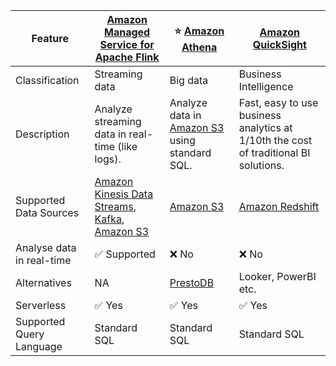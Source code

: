 
| Feature                   | [Amazon Managed Service for Apache Flink](../DataProcessing/AmazonManagedServiceForApacheFlink.md)                                                                                                                                              | :star: [Amazon Athena](AmazonAthena.md)                                                | [Amazon QuickSight](AmazonQuickSight.md)                                             |
|---------------------------|-------------------------------------------------------------------------------------------------------------------------------------------------------------------------------------------------------------------------------|----------------------------------------------------------------------------------------|--------------------------------------------------------------------------------------|
| Classification            | Streaming data                                                                                                                                                                                                                | Big data                                                                               | Business Intelligence                                                                |
| Description               | Analyze streaming data in real-time (like logs).                                                                                                                                                                              | Analyze data in [Amazon S3](../DataStorage/DataLakes/S3DataLake.md) using standard SQL. | Fast, easy to use business analytics at 1/10th the cost of traditional BI solutions. |
| Supported Data Sources    | [Amazon Kinesis Data Streams](../../5_MessageBrokerServices/AmazonKinesis/AmazonKinesisDataStreams.md), [Kafka](../../5_MessageBrokerServices/AmazonMSK.md), [Amazon S3](../../7_StorageServices/3_ObjectStorageS3/Readme.md) | [Amazon S3](../../7_StorageServices/3_ObjectStorageS3/Readme.md)                       | [Amazon Redshift](../DataStorage/DataWarehouses/AmazonRedshift.md)                     |
| Analyse data in real-time | :white_check_mark: Supported                                                                                                                                                                                                  | :x: No                                                                                 | :x: No                                                                               |
| Alternatives              | NA                                                                                                                                                                                                                            | [PrestoDB](../../../6_BigData/DataConsumption/PrestoDB.md)                         | Looker, PowerBI etc.                                                                 |
| Serverless                | :white_check_mark: Yes                                                                                                                                                                                                        | :white_check_mark: Yes                                                                 | :white_check_mark: Yes                                                               |
| Supported Query Language  | Standard SQL                                                                                                                                                                                                                  | Standard SQL                                                                           | Standard SQL                                                                         |